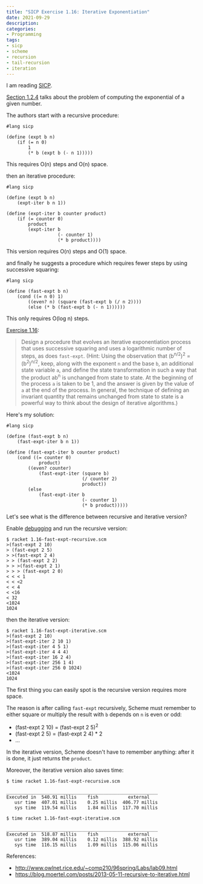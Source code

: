 ```yaml
---
title: "SICP Exercise 1.16: Iterative Exponentiation"
date: 2021-09-29
description:
categories:
- Programming
tags:
- sicp
- scheme
- recursion
- tail-recursion
- iteration
---
```

I am reading [SICP](https://mitpress.mit.edu/sites/default/files/sicp/full-text/book/book.html).

[Section 1.2.4](https://mitpress.mit.edu/sites/default/files/sicp/full-text/book/book-Z-H-11.html#%_sec_1.2.4) talks about the problem of computing the exponential of a given number.

The authors start with a recursive procedure:

```racket
#lang sicp

(define (expt b n)
    (if (= n 0)
        1
        (* b (expt b (- n 1)))))
```
This requires O(n) steps and O(n) space.

then an iterative procedure:

```racket
#lang sicp

(define (expt b n)
    (expt-iter b n 1))

(define (expt-iter b counter product)
    (if (= counter 0)
        product
        (expt-iter b
                   (- counter 1)
                   (* b product))))
```
This version requires O(n) steps and O(1) space.

and finally he suggests a procedure which requires fewer steps by using successive squaring:

```racket
#lang sicp

(define (fast-expt b n)
    (cond ((= n 0) 1)
        ((even? n) (square (fast-expt b (/ n 2))))
        (else (* b (fast-expt b (- n 1))))))
```

This only requires O(log n) steps.

[Exercise 1.16](https://mitpress.mit.edu/sites/default/files/sicp/full-text/book/book-Z-H-11.html#%_thm_1.16):

> Design a procedure that evolves an iterative exponentiation process that uses successive squaring and uses a logarithmic number of steps, as does `fast-expt`.
> (Hint: Using the observation that (b<sup>n/2</sup>)<sup>2</sup> = (b<sup>2</sup>)<sup>n/2</sup>, keep, along with the exponent `n` and the base `b`, an additional state variable `a`, and define the state transformation in such a way that the product ab<sup>n</sup> is unchanged from state to state.
> At the beginning of the process `a` is taken to be 1, and the answer is given by the value of `a` at the end of the process.
> In general, the technique of defining an invariant quantity that remains unchanged from state to state is a powerful way to think about the design of iterative algorithms.)

Here's my solution:

```racket
#lang sicp

(define (fast-expt b n)
    (fast-expt-iter b n 1))

(define (fast-expt-iter b counter product)
    (cond ((= counter 0)
            product)
        ((even? counter)
            (fast-expt-iter (square b)
                            (/ counter 2)
                            product))
        (else
            (fast-expt-iter b
                            (- counter 1)
                            (* b product)))))
```

Let's see what is the difference between recursive and iterative version?

Enable [debugging](https://docs.racket-lang.org/reference/debugging.html) and run the recursive version:

```shell
$ racket 1.16-fast-expt-recursive.scm 
>(fast-expt 2 10)
> (fast-expt 2 5)
> >(fast-expt 2 4)
> > (fast-expt 2 2)
> > >(fast-expt 2 1)
> > > (fast-expt 2 0)
< < < 1
< < <2
< < 4
< <16
< 32
<1024
1024
```

then the iterative version:

```shell
$ racket 1.16-fast-expt-iterative.scm
>(fast-expt 2 10)
>(fast-expt-iter 2 10 1)
>(fast-expt-iter 4 5 1)
>(fast-expt-iter 4 4 4)
>(fast-expt-iter 16 2 4)
>(fast-expt-iter 256 1 4)
>(fast-expt-iter 256 0 1024)
<1024
1024
```

The first thing you can easily spot is the recursive version requires more space.

The reason is after calling `fast-expt` recursively, Scheme must remember to either square or multiply the result with `b` depends on `n` is even or odd:

- (fast-expt 2 10) = (fast-expt 2 5)<sup>2</sup>
- (fast-expt 2 5) = (fast-expt 2 4) * 2
- ...

In the iterative version, Scheme doesn't have to remember anything: after it is done, it just returns the `product`.

Moreover, the iterative version also saves time:

```shell
$ time racket 1.16-fast-expt-recursive.scm

________________________________________________________
Executed in  540.91 millis    fish           external
   usr time  407.01 millis    0.25 millis  406.77 millis
   sys time  119.54 millis    1.84 millis  117.70 millis
```

```shell
$ time racket 1.16-fast-expt-iterative.scm 

________________________________________________________
Executed in  518.87 millis    fish           external
   usr time  389.04 millis    0.12 millis  388.92 millis
   sys time  116.15 millis    1.09 millis  115.06 millis
```

References:

- http://www.owlnet.rice.edu/~comp210/96spring/Labs/lab09.html
- https://blog.moertel.com/posts/2013-05-11-recursive-to-iterative.html